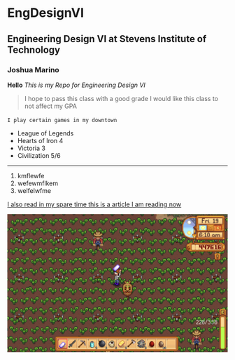 # EngDesignVI
## Engineering Design VI at Stevens Institute of Technology
### Joshua Marino

**Hello**
*This is my Repo for Engineering Design VI*
>I hope to pass this class with a good grade
>I would like this class to not affect my GPA

`I play certain games in my downtown`

- League of Legends
- Hearts of Iron 4
- Victoria 3
- Civilization 5/6

---

1. kmflewfe
2. wefewmflkem
3. welfelwfme

[I also read in my spare time this is a article I am reading now](https://intcp.org/en/periodicals/tic/3/)

![I also enjoy playing stardew valley here is a picture of my current farm](image_2025-01-24_133826401.png)
